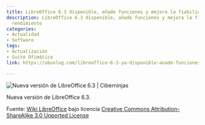 ```yaml
---
title: LibreOffice 6.3 disponible, añade funciones y mejora la fiabilidad y rendimiento
description: LibreOffice 6.3 disponible, añade funciones y mejora la fiabilidad y
  rendimiento
categories:
- Actualidad
- Software
tags:
- Actualización
- Suite Ofimática
link: https://ubunlog.com/libreoffice-6-3-ya-disponible-anade-funciones-y-mejora-la-fiabilidad-y-rendimiento

---
```

![Nueva versión de LibreOffice 6.3 | Ciberninjas](https://wiki.documentfoundation.org/images/1/1b/Sifr_icons.png)

Nueva versión de LibreOffice 6.3.

Fuente: [Wiki LibreOffice](https://wiki.documentfoundation.org/ReleaseNotes/6.3 "Wiki de la Fundación de LibreOffice: Ciberninjas") bajo licencia  [Creative Commons Attribution-ShareAlike 3.0 Unported License](https://creativecommons.org/licenses/by-sa/3.0/ "Licencia del contenido de las imágenes de LibreOffice: Ciberninjas")
